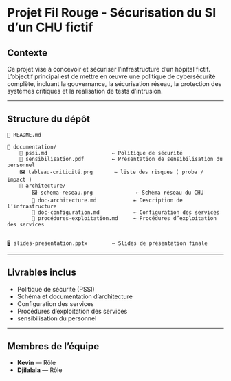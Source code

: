 
# Projet Fil Rouge - Sécurisation du SI d’un CHU fictif

## Contexte

Ce projet vise à concevoir et sécuriser l’infrastructure d’un hôpital fictif. 
L’objectif principal est de mettre en œuvre une politique de cybersécurité complète, incluant la gouvernance, la sécurisation réseau, la protection des systèmes critiques et la réalisation de tests d’intrusion.

---

## Structure du dépôt

```
📄 README.md

📁 documentation/
	📄 pssi.md                     ← Politique de sécurité
	📄 sensibilisation.pdf         ← Présentation de sensibilisation du personnel
	🖼️ tableau-criticité.png       ← liste des risques ( proba / impact )
	📁 architecture/
	    🖼️ schema-reseau.png              ← Schéma réseau du CHU
	    📄 doc-architecture.md            ← Description de l’infrastructure
	    📄 doc-configuration.md           ← Configuration des services
	    📄 procédures-exploitation.md     ← Procédures d’exploitation des services


🖥️ slides-presentation.pptx        ← Slides de présentation finale
```


---

## Livrables inclus

- Politique de sécurité (PSSI)
- Schéma et documentation d’architecture
- Configuration des services
- Procédures d’exploitation des services
- sensibilisation du personnel

---

## Membres de l’équipe

- **Kevin** — Rôle 
- **Djilalala** — Rôle

